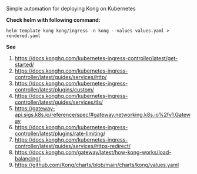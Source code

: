 Simple automation for deploying Kong on Kubernetes

**Check helm with following command:**

```shell
helm template kong kong/ingress -n kong --values values.yaml > rendered.yaml
```

**See**

1. https://docs.konghq.com/kubernetes-ingress-controller/latest/get-started/
2. https://docs.konghq.com/kubernetes-ingress-controller/latest/guides/services/http/
3. https://docs.konghq.com/kubernetes-ingress-controller/latest/plugins/custom/
4. https://docs.konghq.com/kubernetes-ingress-controller/latest/guides/services/tls/
5. https://gateway-api.sigs.k8s.io/reference/spec/#gateway.networking.k8s.io%2fv1.Gateway
6. https://docs.konghq.com/kubernetes-ingress-controller/latest/plugins/rate-limiting/
7. https://docs.konghq.com/kubernetes-ingress-controller/latest/guides/services/https-redirect/
8. https://docs.konghq.com/gateway/latest/how-kong-works/load-balancing/
9. https://github.com/Kong/charts/blob/main/charts/kong/values.yaml